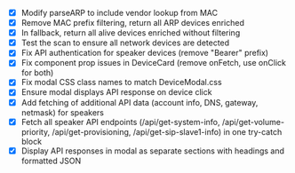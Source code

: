 - [x] Modify parseARP to include vendor lookup from MAC
- [x] Remove MAC prefix filtering, return all ARP devices enriched
- [x] In fallback, return all alive devices enriched without filtering
- [x] Test the scan to ensure all network devices are detected
- [x] Fix API authentication for speaker devices (remove "Bearer" prefix)
- [x] Fix component prop issues in DeviceCard (remove onFetch, use onClick for both)
- [x] Fix modal CSS class names to match DeviceModal.css
- [x] Ensure modal displays API response on device click
- [x] Add fetching of additional API data (account info, DNS, gateway, netmask) for speakers
- [x] Fetch all speaker API endpoints (/api/get-system-info, /api/get-volume-priority, /api/get-provisioning, /api/get-sip-slave1-info) in one try-catch block
- [x] Display API responses in modal as separate sections with headings and formatted JSON
